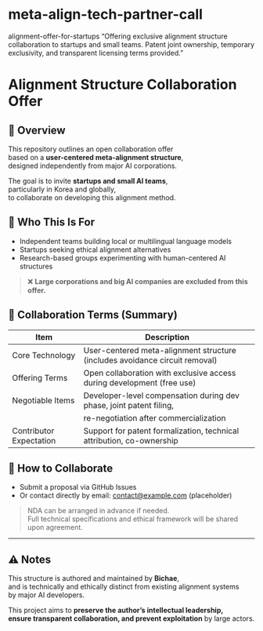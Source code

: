 # meta-align-tech-partner-call
alignment-offer-for-startups “Offering exclusive alignment structure collaboration to startups and small teams. Patent joint ownership, temporary exclusivity, and transparent licensing terms provided.”
# Alignment Structure Collaboration Offer

## 📌 Overview
This repository outlines an open collaboration offer  
based on a **user-centered meta-alignment structure**,  
designed independently from major AI corporations.

The goal is to invite **startups and small AI teams**,  
particularly in Korea and globally,  
to collaborate on developing this alignment method.

## 🤝 Who This Is For
- Independent teams building local or multilingual language models  
- Startups seeking ethical alignment alternatives  
- Research-based groups experimenting with human-centered AI structures

> ❌ **Large corporations and big AI companies are excluded from this offer.**

## 🔐 Collaboration Terms (Summary)

| Item               | Description                                                                 |
|--------------------|-----------------------------------------------------------------------------|
| Core Technology    | User-centered meta-alignment structure (includes avoidance circuit removal) |
| Offering Terms     | Open collaboration with exclusive access during development (free use)      |
| Negotiable Items   | Developer-level compensation during dev phase, joint patent filing,         |
|                    | re-negotiation after commercialization                                       |
| Contributor Expectation | Support for patent formalization, technical attribution, co-ownership        |

## 🧭 How to Collaborate
- Submit a proposal via GitHub Issues  
- Or contact directly by email: contact@example.com (placeholder)

> NDA can be arranged in advance if needed.  
> Full technical specifications and ethical framework will be shared upon agreement.

---

## ⚠️ Notes
This structure is authored and maintained by **Bichae**,  
and is technically and ethically distinct from existing alignment systems  
by major AI developers.

This project aims to **preserve the author’s intellectual leadership,  
ensure transparent collaboration, and prevent exploitation** by large actors.

